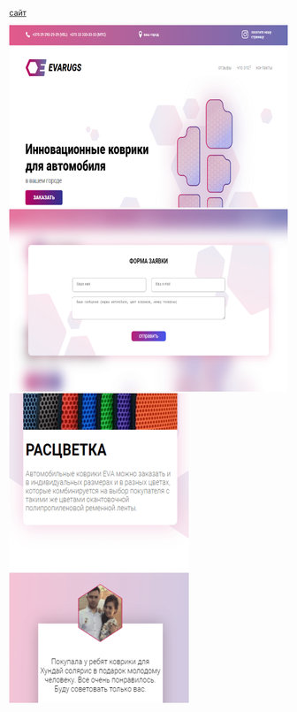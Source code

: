 [сайт](https://duremarduremar.github.io/magazine/) <br/>

<img src="screen/mag.png" width=660 height=330>
<img src="screen/mag2.png" width=660 height=330>

<img src="screen/mag3.png" width=325 height=560>
